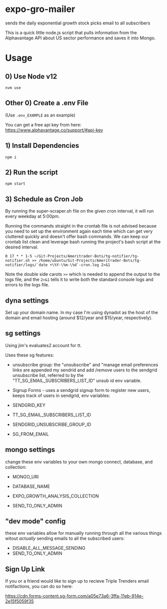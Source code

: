 # expo-gro-mailer
sends the daily exponential growth stock picks email to all subscribers


This is a quick little node.js script that pulls information from the Alphavantage API about US sector performance and saves it into Mongo.



# Usage

## 0) Use Node v12
```
nvm use
```

## Other 0) Create a .env File

(Use `.env_EXAMPLE` as an example)

You can get a free api key from here: https://www.alphavantage.co/support/#api-key


## 1) Install Dependencies
```
npm i
```


## 2) Run the script
```
npm start
```

## 3) Schedule as Cron Job

By running the super-scraper.sh file on the given cron interval, it will run every weekday at 5:00pm. 

Running the commands straight in the crontab file is not advised because you need to set up the environment again each time which can get very cluttered quickly and doesn't offer bash commands. We can keep our crontab list clean and leverage bash running the project's bash script at the desired interval. 

```
0 17 * * 1-5 ~/Git-Projects/Ameritrader-Bots/tg-notifier/tg-notifier.sh >> /home/ubuntu/Git-Projects/Ameritrader-Bots/tg-notifier/logs/`date +\%Y-\%m-\%d`-cron.log 2>&1
```

Note the double side carots `>>` which is needed to append the output to the logs file, and the `2>&1` tells it to write both the standard console logs and errors to the logs file.


## dyna settings
Set up your domain name. In my case I'm using dynadot as the host of the domain and email hosting (around $12/year and $15/year, respectively).

## sg settings
Using jim's evaluates2 account for tt.

Uses these sg features:

- unsubscribe group: the "unsubscribe" and "manage email preferences links are appended my sendrid and add /remove users to the sendgrid unsubscribe list, referred to by the "TT_SG_EMAIL_SUBSCRIBERS_LIST_ID" unsub id env variable.

- Signup Forms - uses a sendgrid signup form to register new users, keeps track of users in sendgrid, env variables:

- SENDGRID_KEY
- TT_SG_EMAIL_SUBSCRIBERS_LIST_ID
- SENDGRID_UNSUBSCRIBE_GROUP_ID
- SG_FROM_EMAIL

## mongo settings

change these env variables to your own mongo connect, database, and collection:

- MONGO_URI
- DATABASE_NAME
- EXPO_GROWTH_ANALYSIS_COLLECTION

- SEND_TO_ONLY_ADMIN

## "dev mode" config

these env variables allow for manually running through all the various things witout _actually_ sending emails to all the subscribed users:

- DISABLE_ALL_MESSAGE_SENDING
- SEND_TO_ONLY_ADMIN

## Sign Up Link

If you or a friend would like to sign up to recieve Triple Trenders email notifactions, you can do so here:

https://cdn.forms-content.sg-form.com/a05e73a6-3ffa-11eb-914e-2e15f5059f35